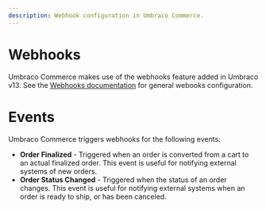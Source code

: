 ```yaml
---
description: Webhook configuration in Umbraco Commerce.
---
```


# Webhooks

Umbraco Commerce makes use of the webhooks feature added in Umbraco v13. See the [Webhooks documentation](/umbraco-cms/reference/webhooks) for general webooks configuration.

# Events

Umbraco Commerce triggers webhooks for the following events:

* **Order Finalized** - Triggered when an order is converted from a cart to an actual finalized order. This event is useful for notifying external systems of new orders.
* **Order Status Changed** - Triggered when the status of an order changes. This event is useful for notifying external systems when an order is ready to ship, or has been canceled.
